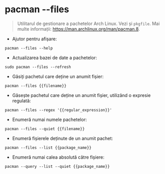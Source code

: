 # pacman --files

> Utilitarul de gestionare a pachetelor Arch Linux.
> Vezi și `pkgfile`.
> Mai multe informații: <https://man.archlinux.org/man/pacman.8>.

- Ajutor pentru afișare:

`pacman --files --help`

- Actualizarea bazei de date a pachetelor:

`sudo pacman --files --refresh`

- Găsiți pachetul care deține un anumit fișier:

`pacman --files {{filename}}`

- Găsește pachetul care deține un anumit fișier, utilizând o expresie regulată:

`pacman --files --regex '{{regular_expression}}'`

- Enumeră numai numele pachetelor:

`pacman --files --quiet {{filename}}`

- Enumeră fișierele deținute de un anumit pachet:

`pacman --files --list {{package_name}}`

- Enumeră numai calea absolută către fișiere:

`pacman --query --list --quiet {{package_name}}`
